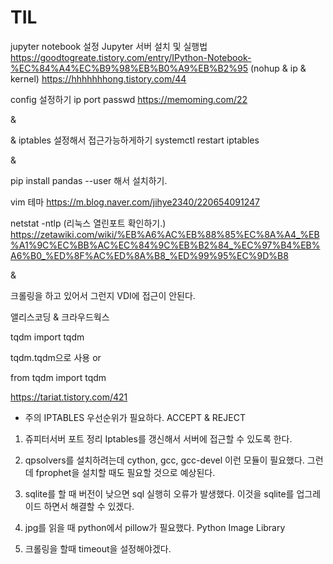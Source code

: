 

# TIL

jupyter notebook 설정 Jupyter 서버 설치 및 실행법
https://goodtogreate.tistory.com/entry/IPython-Notebook-%EC%84%A4%EC%B9%98%EB%B0%A9%EB%B2%95
(nohup & ip & kernel)
https://hhhhhhhong.tistory.com/44

config 설정하기
ip port passwd
https://memoming.com/22

&

&
iptables 설정해서 접근가능하게하기
systemctl restart iptables

&

pip install pandas --user
해서 설치하기.

vim 테마
https://m.blog.naver.com/jihye2340/220654091247


netstat -ntlp (리눅스 열린포트 확인하기.)
https://zetawiki.com/wiki/%EB%A6%AC%EB%88%85%EC%8A%A4_%EB%A1%9C%EC%BB%AC%EC%84%9C%EB%B2%84_%EC%97%B4%EB%A6%B0_%ED%8F%AC%ED%8A%B8_%ED%99%95%EC%9D%B8

&

크롤링을 하고 있어서 그런지 VDI에 접근이 안된다.


앨리스코딩 & 크라우드웍스

tqdm
import tqdm

tqdm.tqdm으로 사용
or

from tqdm import tqdm

https://tariat.tistory.com/421

* 주의 IPTABLES
우선순위가 필요하다. ACCEPT & REJECT




1. 쥬피터서버 포트 정리
Iptables를 갱신해서 서버에 접근할 수 있도록 한다.
2. qpsolvers를 설치하려는데 cython, gcc, gcc-devel 이런 모듈이 필요했다.
그런데 fprophet을 설치할 때도 필요할 것으로 예상된다.

3. sqlite를 할 때 버전이 낮으면 sql 실행히 오류가 발생했다. 이것을 sqlite를 업그레이드 하면서 해결할 수 있겠다.

4. jpg를 읽을 때 python에서 pillow가 필요했다. Python Image Library

5. 크롤링을 할때 timeout을 설정해야겠다.


